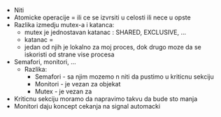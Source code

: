 * Niti
* Atomicke operacije = ili ce se izvrsiti u celosti ili nece u opste
* Razlika izmedju mutex-a i katanca:
  * mutex je jednostavan katanac : SHARED, EXCLUSIVE, ... 
  * katanac = 
  * jedan od njih je lokalno za moj proces, dok drugo moze da se iskoristi od strane vise procesa
* Semafori, monitori, ...  
  * Razlika:
    * Semafori - sa njim mozemo n niti da pustimo u kriticnu sekciju
    * Monitori - je vezan za objekat
    * Mutex - je vezan za 
* Kriticnu sekciju moramo da napravimo takvu da bude sto manja
* Monitori daju koncept cekanja na signal automacki